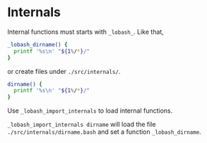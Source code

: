 # Internals

Internal functions must starts with `_lobash_`. Like that,

```sh
_lobash_dirname() {
  printf '%s\n' "${1%/*}/"
}
```

or create files under `./src/internals/`.

```sh
dirname() {
  printf '%s\n' "${1%/*}/"
}
```

Use `_lobash_import_internals` to load internal functions.

`_lobash_import_internals dirname` will load the file `./src/internals/dirname.bash` and set a function `_lobash_dirname`.
